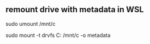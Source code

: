 ## remount drive with metadata in WSL
sudo umount /mnt/c

sudo mount -t drvfs C: /mnt/c -o metadata
